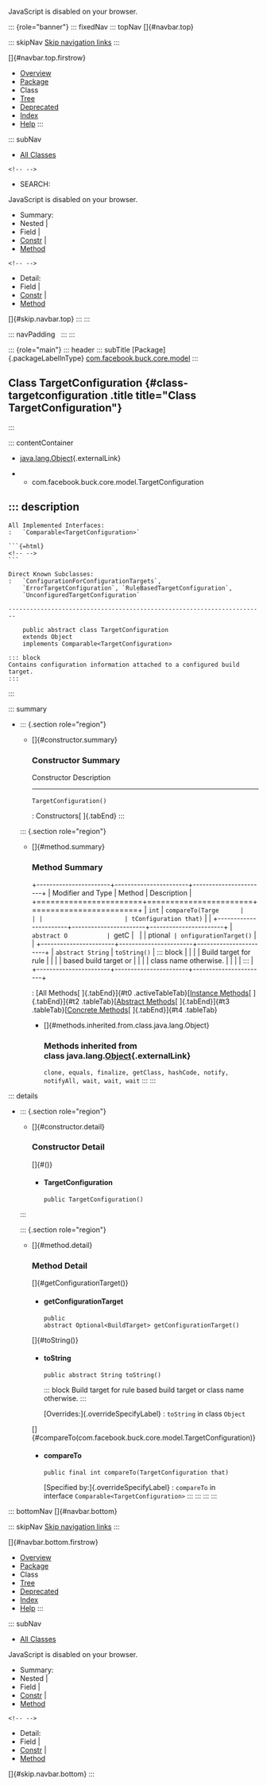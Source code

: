 <div>

JavaScript is disabled on your browser.

</div>

::: {role="banner"}
::: fixedNav
::: topNav
[]{#navbar.top}

::: skipNav
[Skip navigation links](#skip.navbar.top "Skip navigation links")
:::

[]{#navbar.top.firstrow}

-   [Overview](../../../../../index.html)
-   [Package](package-summary.html)
-   Class
-   [Tree](package-tree.html)
-   [Deprecated](../../../../../deprecated-list.html)
-   [Index](../../../../../index-all.html)
-   [Help](../../../../../help-doc.html)
:::

::: subNav
-   [All Classes](../../../../../allclasses.html)

```{=html}
<!-- -->
```
-   SEARCH:

<div>

<div>

JavaScript is disabled on your browser.

</div>

</div>

<div>

-   Summary: 
-   Nested \| 
-   Field \| 
-   [Constr](#constructor.summary) \| 
-   [Method](#method.summary)

```{=html}
<!-- -->
```
-   Detail: 
-   Field \| 
-   [Constr](#constructor.detail) \| 
-   [Method](#method.detail)

</div>

[]{#skip.navbar.top}
:::
:::

::: navPadding
 
:::
:::

::: {role="main"}
::: header
::: subTitle
[Package]{.packageLabelInType} [com.facebook.buck.core.model](package-summary.html)
:::

## Class TargetConfiguration {#class-targetconfiguration .title title="Class TargetConfiguration"}
:::

::: contentContainer
-   [java.lang.Object](http://docs.oracle.com/javase/7/docs/api/java/lang/Object.html?is-external=true "class or interface in java.lang"){.externalLink}

-   -   com.facebook.buck.core.model.TargetConfiguration

::: description
-   

    All Implemented Interfaces:
    :   `Comparable<TargetConfiguration>`

    ```{=html}
    <!-- -->
    ```

    Direct Known Subclasses:
    :   `ConfigurationForConfigurationTargets`,
        `ErrorTargetConfiguration`, `RuleBasedTargetConfiguration`,
        `UnconfiguredTargetConfiguration`

    ------------------------------------------------------------------------

        public abstract class TargetConfiguration
        extends Object
        implements Comparable<TargetConfiguration>

    ::: block
    Contains configuration information attached to a configured build
    target.
    :::
:::

::: summary
-   ::: {.section role="region"}
    -   []{#constructor.summary}

        ### Constructor Summary

          Constructor               Description
          ------------------------- -------------
          `TargetConfiguration()`    

          : Constructors[ ]{.tabEnd}
    :::

    ::: {.section role="region"}
    -   []{#method.summary}

        ### Method Summary

        +-----------------------+-----------------------+-----------------------+
        | Modifier and Type     | Method                | Description           |
        +=======================+=======================+=======================+
        | `int`                 | `compareTo​(Targe      |                       |
        |                       | tConfiguration that)` |                       |
        +-----------------------+-----------------------+-----------------------+
        | `abstract O           | `getC                 |                       |
        | ptional<BuildTarget>` | onfigurationTarget()` |                       |
        +-----------------------+-----------------------+-----------------------+
        | `abstract String`     | `toString()`          | ::: block             |
        |                       |                       | Build target for rule |
        |                       |                       | based build target or |
        |                       |                       | class name otherwise. |
        |                       |                       | :::                   |
        +-----------------------+-----------------------+-----------------------+

        : [All Methods[ ]{.tabEnd}]{#t0 .activeTableTab}[[Instance
        Methods](javascript:show(2);)[ ]{.tabEnd}]{#t2
        .tableTab}[[Abstract
        Methods](javascript:show(4);)[ ]{.tabEnd}]{#t3
        .tableTab}[[Concrete
        Methods](javascript:show(8);)[ ]{.tabEnd}]{#t4 .tableTab}

        -   []{#methods.inherited.from.class.java.lang.Object}

            ### Methods inherited from class java.lang.[Object](http://docs.oracle.com/javase/7/docs/api/java/lang/Object.html?is-external=true "class or interface in java.lang"){.externalLink}

            `clone, equals, finalize, getClass, hashCode, notify, notifyAll, wait, wait, wait`
    :::
:::

::: details
-   ::: {.section role="region"}
    -   []{#constructor.detail}

        ### Constructor Detail

        []{#<init>()}

        -   #### TargetConfiguration

                public TargetConfiguration()
    :::

    ::: {.section role="region"}
    -   []{#method.detail}

        ### Method Detail

        []{#getConfigurationTarget()}

        -   #### getConfigurationTarget

            ``` methodSignature
            public abstract Optional<BuildTarget> getConfigurationTarget()
            ```

        []{#toString()}

        -   #### toString

            ``` methodSignature
            public abstract String toString()
            ```

            ::: block
            Build target for rule based build target or class name
            otherwise.
            :::

            [Overrides:]{.overrideSpecifyLabel}
            :   `toString` in class `Object`

        []{#compareTo(com.facebook.buck.core.model.TargetConfiguration)}

        -   #### compareTo

            ``` methodSignature
            public final int compareTo​(TargetConfiguration that)
            ```

            [Specified by:]{.overrideSpecifyLabel}
            :   `compareTo` in
                interface `Comparable<TargetConfiguration>`
    :::
:::
:::
:::

::: bottomNav
[]{#navbar.bottom}

::: skipNav
[Skip navigation links](#skip.navbar.bottom "Skip navigation links")
:::

[]{#navbar.bottom.firstrow}

-   [Overview](../../../../../index.html)
-   [Package](package-summary.html)
-   Class
-   [Tree](package-tree.html)
-   [Deprecated](../../../../../deprecated-list.html)
-   [Index](../../../../../index-all.html)
-   [Help](../../../../../help-doc.html)
:::

::: subNav
-   [All Classes](../../../../../allclasses.html)

<div>

<div>

JavaScript is disabled on your browser.

</div>

</div>

<div>

-   Summary: 
-   Nested \| 
-   Field \| 
-   [Constr](#constructor.summary) \| 
-   [Method](#method.summary)

```{=html}
<!-- -->
```
-   Detail: 
-   Field \| 
-   [Constr](#constructor.detail) \| 
-   [Method](#method.detail)

</div>

[]{#skip.navbar.bottom}
:::
